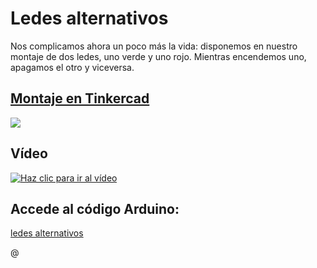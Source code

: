 # Ledes alternativos

Nos complicamos ahora un poco más la vida: disponemos en nuestro montaje de dos ledes, uno verde y uno rojo. Mientras encendemos uno, apagamos el otro y viceversa.

## [Montaje en Tinkercad](https://www.tinkercad.com/things/cmflkUUKtsg-2-leds-alternativos)

![](imágenes/ledes_alternativos.png)

## Vídeo


[![Haz clic para ir al vídeo](http://img.youtube.com/vi/JNdshfI1XXM/0.jpg)](http://www.youtube.com/watch?v=JNdshfI1XXM "Ledes alternativos")

## Accede al código Arduino:
[ledes alternativos](ledes_alternativos/ledes_alternativos.ino)

@[](ledes_alternativos/ledes_alternativos.ino)